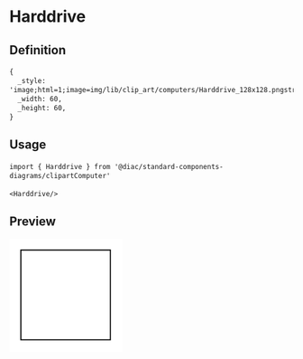 # Harddrive

## Definition

```
{
  _style: 'image;html=1;image=img/lib/clip_art/computers/Harddrive_128x128.pngstrokeColor=none;',
  _width: 60,
  _height: 60,
}
```

## Usage

```
import { Harddrive } from '@diac/standard-components-diagrams/clipartComputer'

<Harddrive/>
```

## Preview

<img src="./harddrive.png" width="200"/>
